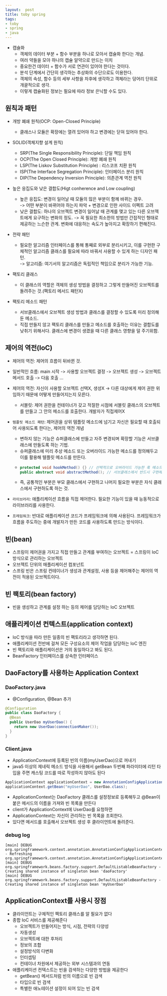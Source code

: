 ```yaml
---
layout:  post
title: toby spring
tags:
- toby
- spring
- java
---
```


- 캡슐화
    - 객체의 데이터 부분 + 함수 부분을 하나로 모아서 캡슐화 한다는 개념.
    - 여러 약들을 모아 하나의 캡슐 알약으로 만드는 이치
    - 중요한건 데이터 + 함수가 서로 연관이 있어야 한다는 것이다.
    - 분석 단계에서 간단히 생각하는 추상화의 수단으로도 이용한다.
    - 객체의 속성, 함수 등의 세부 사항을 차후에 생각하고 객체라는 덩어리 단위로 개괄적으로 생각.
    - 이렇게 캡슐화된 정보는 필요에 따라 정보 은닉할 수도 있다. 

## 원칙과 패턴

- 개방 폐쇄 원칙(OCP: Open-Closed Principle)
    - 클래스나 모듈은 확장에는 열려 있어야 하고 변경에는 닫혀 있어야 한다.
    
- SOLID(객체지향 설계 원칙)
    - SRP(The Single Responsibility Principle): 단일 책임 원칙
    - OCP(The Open Closed Principle): 개방 폐쇄 원칙
    - LSP(The Liskov Substitution Principle) : 리스코프 치환 원칙
    - ISP(The Interface Segregation Principle): 인터페이스 분리 원칙
    - DIP(The Dependency Inversion Principle): 의존관계 역전 원칙

- 높은 응집도와 낮은 결합도(Higt conherence and Low coupling)
    - 높은 응집도: 변경이 일어날 때 모듈의 많은 부분이 함께 바뀌는 경우.  
    -> 어떤 부분이 바뀌어야 하는지 파악 + 변경으로 인한 사이드 이펙트 고려
    - 낮은 결합도: 하나의 오브젝트 변경이 일어날 때 관계를 맺고 있는 다른 오브젝트에게 요구하는 변화의 정도.
    -> 꼭 필요한 최소한의 방법만 간접적인 형태로 제공하는 느슨한 관계. 변화에 대응하는 속도가 높아지고 확장하기 편해진다.

- 전략 패턴
    - 필요한 알고리즘 인터페이스를 통해 통째로 외부로 분리시키고, 이를 구현한 구체적인 알고리즘 클래스를 필요에 따라 바꿔서 사용할 수 있게 하는 디자인 패턴.  
    -> 알고리즘: 여기서의 알고리즘은 독립적인 책임으로 분리가 가능한 기능.
    
- 팩토리 클래스
    - 이 클래스의 역할은 객체의 생성 방법을 결정하고 그렇게 만들어진 오브젝트를 돌려주는 것.(팩토리 메서드 패턴X)
- 팩토리 메소드 패턴
    - 서브클래스에서 오브젝트 생성 방법과 클래스를 결정할 수 있도록 미리 정의해둔 메소드.
    - 직접 만들지 않고 팩토리 클래스를 만들고 메소드를 호출하는 이유는 결합도를 낮취기 위해서다. 클래스에 변경이 생겼을 때 다른 클래스 영향을 덜 주기위함.

## 제어의 역전(IoC)

- 제어의 역전: 제어의 흐름이 뒤바뀐 것.
- 일반적인 흐름: main 시작 -> 사용할 오브젝트 결정 -> 오브젝트 생성 -> 오브젝트 메서드 호출 -> 다음 호출 ...
- 제어의 역전: 자신이 사용할 오브젝트 선택X, 생성X -> 다른 대상에게 제어 권한 위임하기 때문에 어떻게 만들어지는지 모른다.
    - 서블릿: 제어 권한을 컨테이너가 갖고 적절한 시점에 서블릿 클래스의 오브젝트를 만들고 그 안의 메소드를 호출한다. 개발자가 직접제어X
    
- `템플릿 메소드 패턴`: 제어권을 상위 템플릿 메소드에 넘기고 자신은 필요할 때 호출되어 사용되도록 한다는, 제어의 역전 개념
    - 변하지 않는 기능은 슈퍼클래스에 만들고 자주 변경되며 확장할 기능은 서브클래스에 만들도록 하는 기법.
    - 슈퍼클래스에 미리 추상 메소드 또는 오버라이드 가능한 메소드를 정의해두고 이를 활용해 텔플릿 메소드를 만든다.
    - ```java
      protected void hookMethod() {} // 선택적으로 오버라이드 가능한 훅 메소드
      public abstract void abstractMethod(); // 서브클래스에서 반드시 구현해야 하는 추상 메소드
      ```
    - 즉, 공통적인 부분은 부모 클래스에서 구현하고 나머지 필요한 부분은 자식 클래스에서 구현하도록 하는 것.
- `라이브러리`: 애플리케이션 흐름을 직접 제어한다. 필요한 기능이 있을 때 능동적으로 라이브러리를 사용한다.
- `프레임워크`: 반대로 애플리케이션 코드가 프레임워크에 의해 사용된다. 프레임워크가 흐름을 주도하는 중에 개발자가 만든 코드를 사용하도록 만드는 방식이다.


## 빈(bean)
- 스프링이 제어권을 가지고 직접 만들고 관계를 부여하는 오브젝트 = 스프링이 IoC방식으로 관리하는 오브젝트
- 오브젝트 단위의 매플리케이션 컴포넌트
- 스프링 빈은 스프링 컨테이너가 생성과 관계설정, 사용 등을 제어해주는 제어의 역전이 적용된 오브젝트이다.

## 빈 팩토리(bean factory)
- 빈을 생성하고 관계를 설정 하는 등의 제어를 담당하는 IoC 오브젝트

## 애플리케이션 컨텍스트(application context)
- IoC 방식을 따라 만든 일종의 빈 팩토리라고 생각하면 된다.
- 애플리케이션 전반에 걸쳐 모든 구성요소의 제어 작업을 담당하는 IoC 엔진
- 빈 팩토리와 애플리케이션은 거의 동일하다고 봐도 된다.
- BeanFactory 인터페이스를 상속한 인터페이스

## DaoFactory를 사용하는 Application Context
### DaoFactory.java
- @Configuration, @Bean 추가

```java
@Configuration
public class DaoFactory {
  @Bean
  public UserDao myUserDao() {
    return new UserDao(connectionMaker());
  }
}
```

### Client.java
- ApplicationContext에 등록된 빈의 이름(myUserDao)으로 꺼내기
- java5 이상의 제네릭 메소드 방식을 사용해서 getBean 두번째 파라미터에 리턴 타입을 주면 캐스팅 코드를 따로 작성하지 않아도 된다

```java
ApplicationContext applicationContext = new AnnotationConfigApplicationContext(DaoFactory.class);
applicationContext.getBean("myUserDao", UserDao.class);
```
- ApplicationContext는 DaoFactory 클래스를 설정정보로 등록해두고 @Bean이 붙은 메서드의 이름을 가져와 빈 목록을 만든다
- client가 ApplicationContext에 UserDao를 요청하면
- ApplicationContext는 자신이 관리하는 빈 목록을 조회한다.
- 있다면 메서드를 호출해서 오브젝트 생성 후 클라이언트에 돌려준다.

### debug log
```shell
[main] DEBUG org.springframework.context.annotation.AnnotationConfigApplicationContext - Refreshing org.springframework.context.annotation.AnnotationConfigApplicationContext@453da22c
[main] DEBUG org.springframework.beans.factory.support.DefaultListableBeanFactory - Creating shared instance of singleton bean 'daoFactory'
[main] DEBUG org.springframework.beans.factory.support.DefaultListableBeanFactory - Creating shared instance of singleton bean 'myUserDao'
```

## ApplicationContext를 사용시 장점
- 클라이언트는 구체적인 팩토리 클래스를 알 필요가 없다
- 종합 IoC 서비스를 제공해준다
  - 오브젝트가 만들어지는 방식, 시점, 전략의 다양성
  - 자동생성
  - 오브젝트에 대한 후처리
  - 정보의 조합
  - 설정방식의 다변화
  - 인터셉팅
  - 컨테이너 차원에서 제공하는 외부 시스템과의 연동
- 애플리케이션 컨텍스트는 빈을 검색하는 다양한 방법을 제공한다
  - getBean() 메서드처럼 빈의 이름으로 빈 검색
  - 타입으로 빈 검색
  - 특별한 애노테이션 설정이 되어 있는 빈 검색